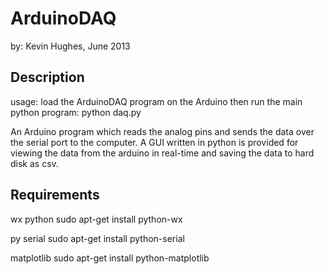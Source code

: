 ArduinoDAQ
==========

by: Kevin Hughes, June 2013


Description
-----------

usage:
load the ArduinoDAQ program on the Arduino then run the main python program: 
	python daq.py

An Arduino program which reads the analog pins and sends the data over the serial port to the computer. A GUI written in python is provided for viewing the data from the arduino in real-time and saving the data to hard disk as csv.


Requirements
------------

wx python 
	sudo apt-get install python-wx

py serial 
	sudo apt-get install python-serial

matplotlib 
	sudo apt-get install python-matplotlib
